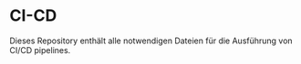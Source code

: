 # CI-CD
Dieses Repository enthält alle notwendigen Dateien für die Ausführung von CI/CD pipelines. 
